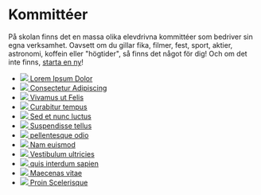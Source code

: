  
<h1>Kommittéer</h1>

På skolan finns det en massa olika elevdrivna kommittéer som bedriver sin egna verksamhet. Oavsett om du gillar fika, filmer, fest, sport, aktier, astronomi, koffein eller "högtider", så finns det något för dig! Och om det inte finns, [starta en ny](/startakommitte/)!

<ul id="rig">
    <li>
        <a class="rig-cell" href="#">
            <img class="rig-img" src="img/1.jpg">
            <span class="rig-overlay"></span>
            <span class="rig-text">Lorem Ipsum Dolor</span>
        </a>
    </li>
    <li>
        <a class="rig-cell" href="#">
            <img class="rig-img" src="img/2.jpg">
            <span class="rig-overlay"></span>
            <span class="rig-text">Consectetur Adipiscing</span>
        </a>
    </li>
    <li>
        <a class="rig-cell" href="#">
            <img class="rig-img" src="img/3.jpg">
            <span class="rig-overlay"></span>
            <span class="rig-text">Vivamus ut Felis</span>
        </a>
    </li>
    <li>
        <a class="rig-cell" href="#">
            <img class="rig-img" src="img/4.jpg">
            <span class="rig-overlay"></span>
            <span class="rig-text">Curabitur tempus</span>
        </a>
    </li>
    <li>
        <a class="rig-cell" href="#">
            <img class="rig-img" src="img/5.jpg">
            <span class="rig-overlay"></span>
            <span class="rig-text">Sed et nunc luctus</span>
        </a>
    </li>
    <li>
        <a class="rig-cell" href="#">
            <img class="rig-img" src="img/6.jpg">
            <span class="rig-overlay"></span>
            <span class="rig-text">Suspendisse tellus</span>
        </a>
    </li>
    <li>
        <a class="rig-cell" href="#">
            <img class="rig-img" src="img/7.jpg">
            <span class="rig-overlay"></span>
            <span class="rig-text">pellentesque odio</span>
        </a>
    </li>
    <li>
        <a class="rig-cell" href="#">
            <img class="rig-img" src="img/8.jpg">
            <span class="rig-overlay"></span>
            <span class="rig-text">Nam euismod</span>
        </a>
    </li>
    <li>
        <a class="rig-cell" href="#">
            <img class="rig-img" src="img/9.jpg">
            <span class="rig-overlay"></span>
            <span class="rig-text">Vestibulum ultricies</span>
        </a>
    </li>
    <li>
        <a class="rig-cell" href="#">
            <img class="rig-img" src="img/10.jpg">
            <span class="rig-overlay"></span>
            <span class="rig-text">quis interdum sapien</span>
        </a>
    </li>
    <li>
        <a class="rig-cell" href="#">
            <img class="rig-img" src="img/11.jpg">
            <span class="rig-overlay"></span>
            <span class="rig-text">Maecenas vitae</span>
        </a>
    </li>
    <li>
        <a class="rig-cell" href="#">
            <img class="rig-img" src="img/12.jpg">
            <span class="rig-overlay"></span>
            <span class="rig-text">Proin Scelerisque</span>
        </a>
    </li>
</ul>
